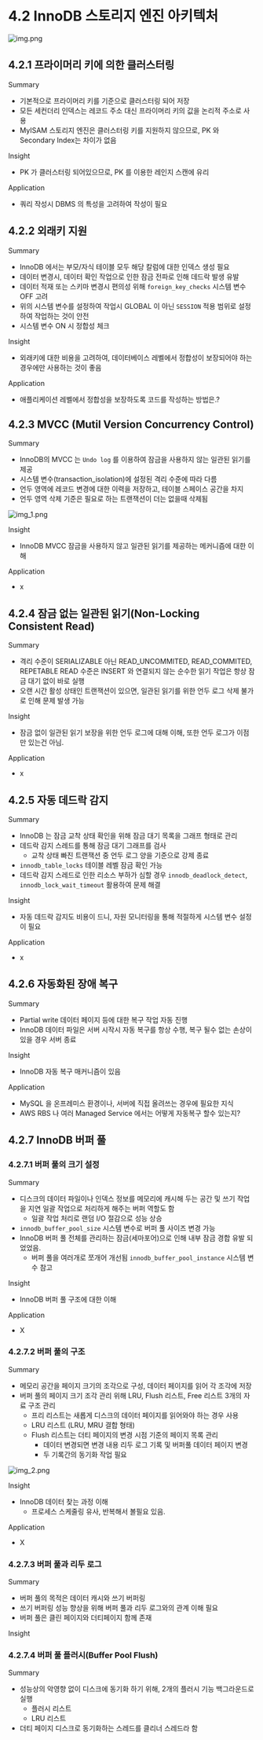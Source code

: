 # 4.2 InnoDB 스토리지 엔진 아키텍처
![img.png](img.png)

## 4.2.1 프라이머리 키에 의한 클러스터링
Summary
- 기본적으로 프라이머리 키를 기준으로 클러스터링 되어 저장
- 모든 세컨더리 인덱스는 레코드 주소 대신 프라이머리 키의 값을 논리적 주소로 사용
- MyISAM 스토리지 엔진은 클러스터링 키를 지원하지 않으므로, PK 와 Secondary Index는 차이가 없음

Insight
- PK 가 클러스터링 되어있으므로, PK 를 이용한 레인지 스캔에 유리

Application
- 쿼리 작성시 DBMS 의 특성을 고려하여 작성이 필요

## 4.2.2 외래키 지원
Summary
- InnoDB 에서는 부모/자식 테이블 모두 해당 칼럼에 대한 인덱스 생성 필요
- 데이터 변경시, 데이터 확인 작업으로 인한 잠금 전파로 인해 데드락 발생 유발
- 데이터 적재 또는 스키마 변경시 편의성 위해 `foreign_key_checks` 시스템 변수 OFF 고려
- 위의 시스템 변수를 설정하여 작업시 GLOBAL 이 아닌 `SESSION` 적용 범위로 설정하여 작업하는 것이 안전
- 시스템 변수 ON 시 정합성 체크

Insight
- 외래키에 대한 비용을 고려하여, 데이터베이스 레벨에서 정합성이 보장되어야 하는 경우에만 사용하는 것이 좋음

Application
- 애플리케이션 레벨에서 정합성을 보장하도록 코드를 작성하는 방법은.?

## 4.2.3 MVCC (Mutil Version Concurrency Control)
Summary
- InnoDB의 MVCC 는 `Undo log` 를 이용하여 잠금을 사용하지 않는 일관된 읽기를 제공
- 시스템 변수(transaction_isolation)에 설정된 격리 수준에 따라 다름
- 언두 영역에 레코드 변경에 대한 이력을 저장하고, 테이블 스페이스 공간을 차지
- 언두 영역 삭제 기준은 필요로 하는 트랜잭션이 더는 없을때 삭제됨

![img_1.png](img_1.png)

Insight
- InnoDB MVCC 잠금을 사용하지 않고 일관된 읽기를 제공하는 메커니즘에 대한 이해

Application
- x

## 4.2.4 잠금 없는 일관된 읽기(Non-Locking Consistent Read)
Summary
- 격리 수준이 SERIALIZABLE 아닌 READ_UNCOMMITED, READ_COMMITED, REPETABLE READ 수준은 INSERT 와 연결되지 않는 순수한 읽기 작업은 항상 잠금 대기 없이 바로 실행
- 오랜 시간 활성 상태인 트랜잭션이 있으면, 일관된 읽기를 위한 언두 로그 삭제 불가로 인해 문제 발생 가능

Insight
- 잠금 없이 일관된 읽기 보장을 위한 언두 로그에 대해 이해, 또한 언두 로그가 이점만 있는건 아님.

Application
- x

## 4.2.5 자동 데드락 감지
Summary
- InnoDB 는 잠금 교착 상태 확인을 위해 잠금 대기 목록을 그래프 형태로 관리
- 데드락 감지 스레드를 통해 잠금 대기 그래프를 검사
  - 교착 상태 빠진 트랜잭션 중 언두 로그 양을 기준으로 강제 종료
- `innodb_table_locks` 테이블 레벨 잠금 확인 가능
- 데드락 감지 스레드로 인한 리소스 부하가 심할 경우 `innodb_deadlock_detect`, `innodb_lock_wait_timeout` 활용하여 문제 해결

Insight
- 자동 데드락 감지도 비용이 드니, 자원 모니터링을 통해 적절하게 시스템 변수 설정이 필요

Application
- x

## 4.2.6 자동화된 장애 복구
Summary
- Partial write 데이터 페이지 등에 대한 복구 작업 자동 진행
- InnoDB 데이터 파일은 서버 시작시 자동 복구를 항상 수행, 복구 될수 없는 손상이 있을 경우 서버 종료

Insight
- InnoDB 자동 복구 매커니즘이 있음

Application
- MySQL 을 온프레미스 환경이나, 서버에 직접 올려쓰는 경우에 필요한 지식
- AWS RBS 나 여러 Managed Service 에서는 어떻게 자동복구 할수 있는지?

## 4.2.7 InnoDB 버퍼 풀
### 4.2.7.1 버퍼 풀의 크기 설정
Summary
- 디스크의 데이터 파일이나 인덱스 정보를 메모리에 캐시해 두는 공간 및 쓰기 작업을 지연 일괄 작업으로 처리하게 해주는 버퍼 역할도 함
  - 일괄 작업 처리로 랜덤 I/O 절감으로 성능 상승
- `innodb_buffer_pool_size` 시스템 변수로 버퍼 풀 사이즈 변경 가능
- InnoDB 버퍼 풀 전체를 관리하는 잠금(세마포어)으로 인해 내부 잠금 경합 유발 되었었음.
  - 버퍼 풀을 여러개로 쪼개어 개선됨 `innodb_buffer_pool_instance` 시스템 변수 참고

Insight
- InnoDB 버퍼 풀 구조에 대한 이해

Application
- X

### 4.2.7.2 버퍼 풀의 구조
Summary
- 메모리 공간을 페이지 크기의 조각으로 구성, 데이터 페이지를 읽어 각 조각에 저장
- 버퍼 풀의 페이지 크기 조각 관리 위해 LRU, Flush 리스트, Free 리스트 3개의 자료 구조 관리
  - 프리 리스트는 새롭게 디스크의 데이터 페이지를 읽어와야 하는 경우 사용
  - LRU 리스트 (LRU, MRU 결합 형태)
  - Flush 리스트는 더티 페이지의 변경 시점 기준의 페이지 목록 관리
    - 데이터 변경되면 변경 내용 리두 로그 기록 및 버퍼풀 데이터 페이지 변경
    - 두 기록간의 동기화 작업 필요

![img_2.png](img_2.png)

Insight
- InnoDB 데이터 찾는 과정 이해
  - 프로세스 스케줄링 유사, 반복해서 볼필요 있음.

Application
- X

### 4.2.7.3 버퍼 풀과 리두 로그
Summary
- 버퍼 풀의 목적은 데이터 캐시와 쓰기 버퍼링
- 쓰기 버퍼링 성능 향상을 위해 버퍼 풀과 리두 로그와의 관계 이해 필요
- 버퍼 풀은 클린 페이지와 더티페이지 함께 존재

Insight

### 4.2.7.4 버퍼 풀 플러시(Buffer Pool Flush)
Summary
- 성능상의 악영향 없이 디스크에 동기화 하기 위해, 2개의 플러시 기능 백그라운드로 실행
  - 플러시 리스트
  - LRU 리스트
- 더티 페이지 디스크로 동기화하는 스레드를 클리너 스레드라 함